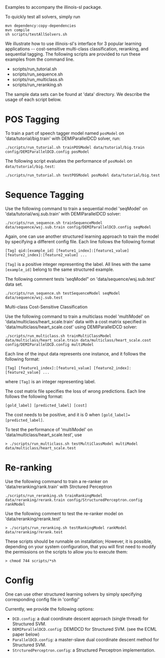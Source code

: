 Examples to accompany the illinois-sl package.

To quickly test all solvers, simply run

```
mvn dependency:copy-dependencies
mvn compile
sh scripts/testAllSolvers.sh 
```

We illustrate how to use illinois-sl's interface for 3 popular
learning applications -- cost-sensitive multi-class classification,
reranking, and sequential tagging. The following scripts are provided
to run these examples from the command line.

- scripts/run_tutorial.sh
- scripts/run_sequence.sh
- scripts/run_multiclass.sh
- scripts/run_reranking.sh

The sample data sets can be found at 'data' directory. 
We describe the usage of each script below. 

POS Tagging
===========

To train a part of speech tagger model named `posModel` on
'data/tutorial/big.train' with DEMIParallelDCD solver, run:

```
./scripts/run_tutorial.sh trainPOSModel data/tutorial/big.train  config/DEMIParallelDCD.config posModel
```

The following script evaluates the performance of `posModel` on 
`data/tutorial/big.test`:

```
./scripts/run_tutorial.sh testPOSModel posModel data/tutorial/big.test
```

Sequence Tagging
================

Use the following command to train a sequential model 'seqModel' on 
'data/tutorial/wsj.sub.train' with DEMIParallelDCD solver:

```
./scripts/run_sequence.sh trainSequenceModel data/sequence/wsj.sub.train config/DEMIParallelDCD.config seqModel
```

Again, one can use another structured learning approach to train the model 
by specifying a different config file. Each line follows the following format 

```
[Tag] qid:[example_id] [feature1_index]:[feature1_value] [feature2_index]:[feature2_value] ...
```

`[Tag]` is a positive integer representing the label. All lines with the same `[example_id]` belong to the same structured example. 

The following comment tests 'seqModel" on 'data/sequence/wsj.sub.test' data set.
```
./scripts/run_sequence.sh testSequenceModel seqModel data/sequence/wsj.sub.test
```

Multi-class Cost-Sensitive Classification

Use the following command to train a multiclass model 'multiModel' on 
'data/multiclass/heart_scale.train' data with a cost matrix specified in 
'data/multiclass/heart_scale.cost' using DEMIParallelDCD solver:

```
./scripts/run_multiclass.sh trainMultiClassModel data/multiclass/heart_scale.train data/multiclass/heart_scale.cost config/DEMIParallelDCD.config multiModel
```
Each line of the input data represents one instance, and it follows the following format:

```
[Tag] [feature1_index]:[feature1_value] [feature2_index]:[feature2_value] ...
```
where `[Tag]` is an integer representing label.

The cost matrix file specifies the loss of  wrong predictions.
Each line follows the following format:

```
[gold_label] [predicted_label] [cost]
```
The cost needs to be positive, and it is 0 when `[gold_label]=[predicted_label]`.

To test the performance of 'multiModel' on 'data/multiclass/heart_scale.test', use

```
> ./scripts/run_multiclass.sh testMultiClassModel multiModel data/multiclass/heart_scale.test
```

Re-ranking
==========


Use the following command to train a re-ranker on 'data/reranking/rank.train' with  Strctured Perceptron

```
./scripts/run_reranking.sh trainRankingModel data/reranking/rerank.train config/StructuredPerceptron.config  rankModel
```
Use the following comment to test the re-ranker model on 'data/reranking/rerank.test'
```
> ./scripts/run_reranking.sh testRankingModel rankModel data/reranking/rerank.test
```
These scripts should be runnable on installation; However, it is possible, 
depending on your system configuration, that you will first need to modify
the permissions on the scripts to allow you to execute them:

```
> chmod 744 scripts/*sh
```


Config
======
One can use other structured learning solvers by simply specifying corresponding config file in 'config/'

Currently, we provide the following options:
- `DCD.config`: a dual coordinate descent approach (single thread) for Structured SVM.
- `DEMIParallelDCD.config`: DEMIDCD for Structured SVM. (see the ECML paper below)
- `ParallelDCD.config`: a master-slave dual coordinate descent method for Structured SVM.
- `StrcturedPerceptron.config`: a Structured Perceptron implementation.

